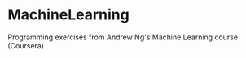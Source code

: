 MachineLearning
===============

Programming exercises from Andrew Ng's Machine Learning course (Coursera)
